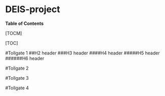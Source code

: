 # DEIS-project

**Table of Contents**

[TOCM]

[TOC]

#Tollgate 1
##H2 header
###H3 header
####H4 header
#####H5 header
######H6 header

#Tollgate 2

#Tollgate 3

#Tollgate 4
